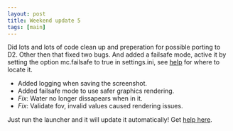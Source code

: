 ```yaml
---
layout: post
title: Weekend update 5
tags: [main]
---
```


Did lots and lots of code clean up and preperation for possible porting to D2.
Other then that fixed two bugs. And added a failsafe mode, active it by
setting the option mc.failsafe to true in settings.ini, see [help](/help.html)
for where to locate it.

 * Added logging when saving the screenshot.
 * Added failsafe mode to use safer graphics rendering.
 * _Fix_: Water no longer dissapears when in it.
 * _Fix_: Validate fov, invalid values caused rendering issues.

Just run the launcher and it will update it automatically!
Get [help here](/help.html). 
